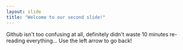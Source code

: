 ```yaml
---
layout: slide
title: "Welcome to our second slide!"
---
```

Github isn't too confusing at all, definitely didn't waste 10 minutes re-reading everything...
Use the left arrow to go back!
